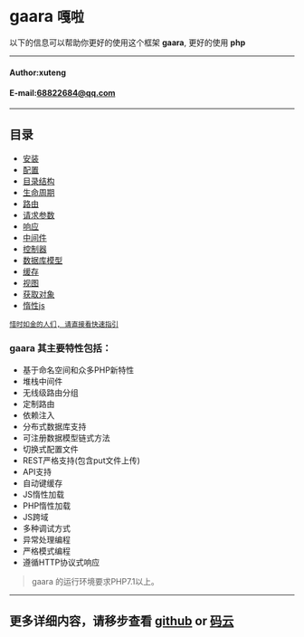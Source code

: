 **gaara** `嘎啦`
==========================
以下的信息可以帮助你更好的使用这个框架 **gaara**, 更好的使用 **php**
****
#### Author:xuteng
#### E-mail:68822684@qq.com
****
## 目录
* [安装](/helper/install.md)
* [配置](/helper/configure.md)
* [目录结构](/helper/catalog.md)
* [生命周期](/helper/cycle.md)
* [路由](/helper/route.md)
* [请求参数](/helper/request.md)
* [响应](/helper/response.md)
* [中间件](/helper/middleware.md)
* [控制器](/helper/controller.md)
* [数据库模型](/helper/model.md)
* [缓存](/helper/cache.md)
* [视图](/helper/view.md)
* [获取对象](/helper/getobj.md)
* [惰性js](/helper/inertjs.md)

[`惜时如金的人们, 请直接看快速指引`](/helper/fastguide.md)

### gaara 其主要特性包括：

 + 基于命名空间和众多PHP新特性
 + 堆栈中间件
 + 无线级路由分组
 + 定制路由
 + 依赖注入
 + 分布式数据库支持
 + 可注册数据模型链式方法
 + 切换式配置文件
 + REST严格支持(包含put文件上传)
 + API支持
 + 自动键缓存
 + JS惰性加载
 + PHP惰性加载
 + JS跨域
 + 多种调试方式
 + 异常处理编程
 + 严格模式编程
 + 遵循HTTP协议式响应

> gaara 的运行环境要求PHP7.1以上。

****
更多详细内容，请移步查看 [github][github] or [码云][oschina]
--------------------------------
[oschina]:http://git.oschina.net/dianlaoshu_xT/php_ "码云"
[github]:https://github.com/xutengx/gaara "github"